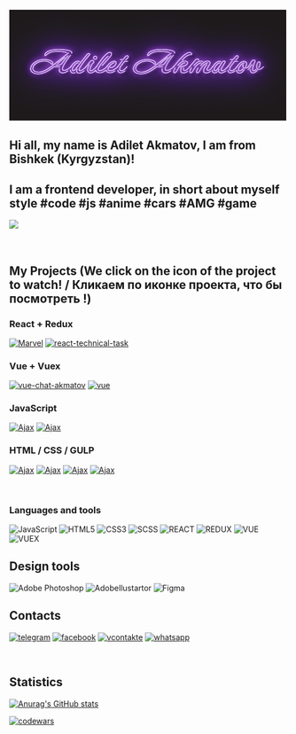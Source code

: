 [![Header](https://github.com/AdiletAkamtov/AdiletAkamtov/blob/main/assets/AdiletAkmatov.gif)](https://t.me/kagehage)

## Hi all, my name is Adilet Akmatov, I am from Bishkek (Kyrgyzstan)!
## I am a frontend developer, in short about myself style #code #js #anime #cars #AMG #game


![](https://komarev.com/ghpvc/?username=AdiletAkmatov)

<br>

## My Projects (We click on the icon of the project to watch! / Кликаем по иконке проекта, что бы посмотреть !)

### React + Redux
[![Marvel](https://img.shields.io/badge/-Marvel-A100FF?style=for-the-badge&logo=react)](https://marvelakmatovsite.herokuapp.com/)
[![react-technical-task](https://img.shields.io/badge/-reacttechnicaltask-A100FF?style=for-the-badge&logo=react)](https://react-technical-task.herokuapp.com/)
### Vue + Vuex

[![vue-chat-akmatov](https://img.shields.io/badge/-VueChatAkmatov-00A98F?style=for-the-badge&logo=v)](https://vue-chat-akmatov.web.app/)
[![vue](https://img.shields.io/badge/-AkmatovBlog-00A98F?style=for-the-badge&logo=v)](https://adilet-blogs.web.app/)
### JavaScript

[![Ajax](https://img.shields.io/badge/-Ajax%7eadd%7euser-0B2343?style=for-the-badge&logo=JavaScript)](https://adiletakamtov.github.io/Less-POST-add-user/)
[![Ajax](https://img.shields.io/badge/-Ajax%7euser%7einfo-0B2343?style=for-the-badge&logo=JavaScript)](https://adiletakamtov.github.io/AJAX-User-List/)


### HTML / CSS / GULP

[![Ajax](https://img.shields.io/badge/-СТРОЙКОНТРОЛЬ-7F2B7B?style=for-the-badge&logo=HTML5)](https://adiletakamtov.github.io/qCodeHomeWorkAdiletAkmatov/)
[![Ajax](https://img.shields.io/badge/-Айболит-7F2B7B?style=for-the-badge&logo=pug)](https://adiletakamtov.github.io/AnimalSite/)
[![Ajax](https://img.shields.io/badge/-COLLUSION-7F2B7B?style=for-the-badge&logo=sass)](https://adiletakamtov.github.io/COLLUSION/)
[![Ajax](https://img.shields.io/badge/-Crypter-7F2B7B?style=for-the-badge&logo=GULP)](https://adiletakamtov.github.io/crypterFull/)

<br>

### Languages and tools

![JavaScript](https://img.shields.io/badge/-Javascript-1D1A1C?style=for-the-badge&logo=JavaScript)
![HTML5](https://img.shields.io/badge/-HTML-1D1A1C?style=for-the-badge&logo=HTML5)
![CSS3](https://img.shields.io/badge/-CSS3-1D1A1C?style=for-the-badge&logo=css3)
![SCSS](https://img.shields.io/badge/-SCSS-1D1A1C?style=for-the-badge&logo=sass)
![REACT](https://img.shields.io/badge/-REACT-1D1A1C?style=for-the-badge&logo=react)
![REDUX](https://img.shields.io/badge/-REDUX-1D1A1C?style=for-the-badge&logo=redux)
![VUE](https://img.shields.io/badge/-VUE-1D1A1C?style=for-the-badge&logo=V)
![VUEX](https://img.shields.io/badge/-VUEX-1D1A1C?style=for-the-badge&logo=)

## Design tools
![Adobe Photoshop](https://img.shields.io/badge/-AdobePhotoshop-A100FF?style=for-the-badge&logo=AdobePhotoshop)
![AdobeIlustartor](https://img.shields.io/badge/-AdobeIlustartor-A100FF?style=for-the-badge&logo=Adobe)
![Figma](https://img.shields.io/badge/-Figma-A100FF?style=for-the-badge&logo=Figma)


## Contacts

[![telegram](https://img.shields.io/badge/-telegram-6236FF?style=for-the-badge&logo=telegram)](https://t.me/kagehage)
[![facebook](https://img.shields.io/badge/-facebook-6236FF?style=for-the-badge&logo=facebook)](https://www.facebook.com/adielt.akmatov.7/)
[![vcontakte](https://img.shields.io/badge/-vk-6236FF?style=for-the-badge&logo=vk)](https://vk.com/id713656458)
[![whatsapp](https://img.shields.io/badge/-whatsapp-6236FF?style=for-the-badge&logo=whatsapp)](https://api.whatsapp.com/send/?phone=996222222327)


<br>

## Statistics

[![Anurag's GitHub stats](https://github-readme-stats.vercel.app/api?username=adiletakamtov&show_icons=true&theme=merko)](https://github.com/anuraghazra/github-readme-stats)

[![codewars](https://www.codewars.com/users/AdiletAkamtov/badges/large)](https://www.codewars.com/users/username)


